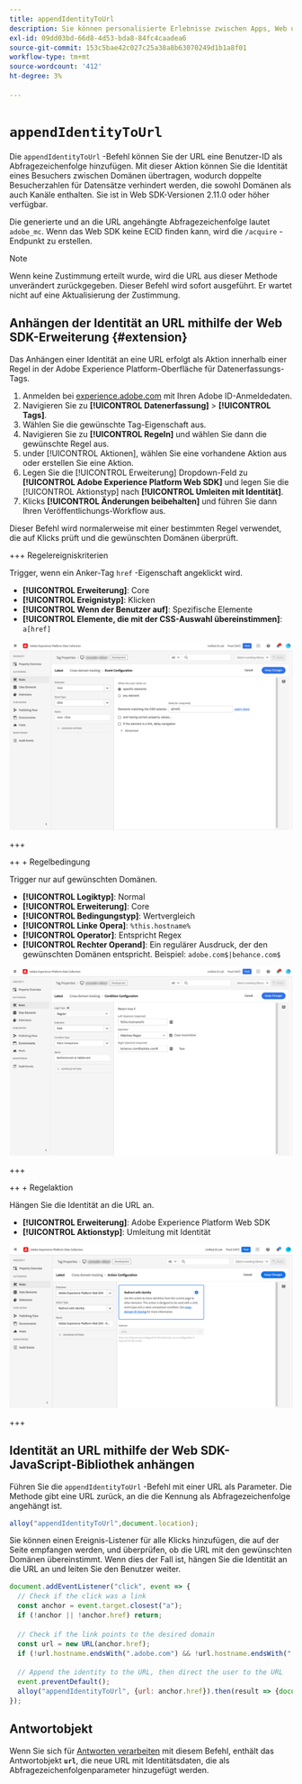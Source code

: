 ```yaml
---
title: appendIdentityToUrl
description: Sie können personalisierte Erlebnisse zwischen Apps, Web und domänenübergreifend genauer bereitstellen.
exl-id: 09dd03bd-66d8-4d53-bda8-84fc4caadea6
source-git-commit: 153c5bae42c027c25a38a8b63070249d1b1a8f01
workflow-type: tm+mt
source-wordcount: '412'
ht-degree: 3%

---
```


# `appendIdentityToUrl`

Die `appendIdentityToUrl` -Befehl können Sie der URL eine Benutzer-ID als Abfragezeichenfolge hinzufügen. Mit dieser Aktion können Sie die Identität eines Besuchers zwischen Domänen übertragen, wodurch doppelte Besucherzahlen für Datensätze verhindert werden, die sowohl Domänen als auch Kanäle enthalten. Sie ist in Web SDK-Versionen 2.11.0 oder höher verfügbar.

Die generierte und an die URL angehängte Abfragezeichenfolge lautet `adobe_mc`. Wenn das Web SDK keine ECID finden kann, wird die `/acquire` -Endpunkt zu erstellen.

>[!NOTE]
>
>Wenn keine Zustimmung erteilt wurde, wird die URL aus dieser Methode unverändert zurückgegeben. Dieser Befehl wird sofort ausgeführt. Er wartet nicht auf eine Aktualisierung der Zustimmung.

## Anhängen der Identität an URL mithilfe der Web SDK-Erweiterung {#extension}

Das Anhängen einer Identität an eine URL erfolgt als Aktion innerhalb einer Regel in der Adobe Experience Platform-Oberfläche für Datenerfassungs-Tags.

1. Anmelden bei [experience.adobe.com](https://experience.adobe.com) mit Ihren Adobe ID-Anmeldedaten.
1. Navigieren Sie zu **[!UICONTROL Datenerfassung]** > **[!UICONTROL Tags]**.
1. Wählen Sie die gewünschte Tag-Eigenschaft aus.
1. Navigieren Sie zu **[!UICONTROL Regeln]** und wählen Sie dann die gewünschte Regel aus.
1. under [!UICONTROL Aktionen], wählen Sie eine vorhandene Aktion aus oder erstellen Sie eine Aktion.
1. Legen Sie die [!UICONTROL Erweiterung] Dropdown-Feld zu **[!UICONTROL Adobe Experience Platform Web SDK]** und legen Sie die [!UICONTROL Aktionstyp] nach **[!UICONTROL Umleiten mit Identität]**.
1. Klicks **[!UICONTROL Änderungen beibehalten]** und führen Sie dann Ihren Veröffentlichungs-Workflow aus.

Dieser Befehl wird normalerweise mit einer bestimmten Regel verwendet, die auf Klicks prüft und die gewünschten Domänen überprüft.

+++ Regelereigniskriterien

Trigger, wenn ein Anker-Tag `href` -Eigenschaft angeklickt wird.

* **[!UICONTROL Erweiterung]**: Core
* **[!UICONTROL Ereignistyp]**: Klicken
* **[!UICONTROL Wenn der Benutzer auf]**: Spezifische Elemente
* **[!UICONTROL Elemente, die mit der CSS-Auswahl übereinstimmen]**: `a[href]`

![Regelereignis](../assets/id-sharing-event-configuration.png)

+++

++ + Regelbedingung

Trigger nur auf gewünschten Domänen.

* **[!UICONTROL Logiktyp]**: Normal
* **[!UICONTROL Erweiterung]**: Core
* **[!UICONTROL Bedingungstyp]**: Wertvergleich
* **[!UICONTROL Linke Opera]**: `%this.hostname%`
* **[!UICONTROL Operator]**: Entspricht Regex
* **[!UICONTROL Rechter Operand]**: Ein regulärer Ausdruck, der den gewünschten Domänen entspricht. Beispiel: `adobe.com$|behance.com$`

![Regelbedingung](../assets/id-sharing-condition-configuration.png)

+++

++ + Regelaktion

Hängen Sie die Identität an die URL an.

* **[!UICONTROL Erweiterung]**: Adobe Experience Platform Web SDK
* **[!UICONTROL Aktionstyp]**: Umleitung mit Identität

![Regelaktion](../assets/id-sharing-action-configuration.png)

+++

## Identität an URL mithilfe der Web SDK-JavaScript-Bibliothek anhängen

Führen Sie die `appendIdentityToUrl` -Befehl mit einer URL als Parameter. Die Methode gibt eine URL zurück, an die die Kennung als Abfragezeichenfolge angehängt ist.

```js
alloy("appendIdentityToUrl",document.location);
```

Sie können einen Ereignis-Listener für alle Klicks hinzufügen, die auf der Seite empfangen werden, und überprüfen, ob die URL mit den gewünschten Domänen übereinstimmt. Wenn dies der Fall ist, hängen Sie die Identität an die URL an und leiten Sie den Benutzer weiter.

```js
document.addEventListener("click", event => {
  // Check if the click was a link
  const anchor = event.target.closest("a");
  if (!anchor || !anchor.href) return;

  // Check if the link points to the desired domain
  const url = new URL(anchor.href);
  if (!url.hostname.endsWith(".adobe.com") && !url.hostname.endsWith(".behance.com")) return;

  // Append the identity to the URL, then direct the user to the URL
  event.preventDefault();
  alloy("appendIdentityToUrl", {url: anchor.href}).then(result => {document.location = result.url;});
});
```

## Antwortobjekt

Wenn Sie sich für [Antworten verarbeiten](command-responses.md) mit diesem Befehl, enthält das Antwortobjekt **`url`**, die neue URL mit Identitätsdaten, die als Abfragezeichenfolgenparameter hinzugefügt werden.
